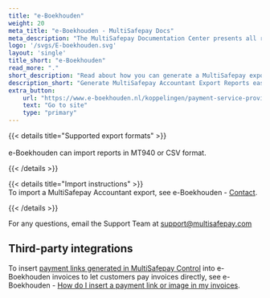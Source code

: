 ```yaml
---
title: "e-Boekhouden"
weight: 20
meta_title: "e-Boekhouden - MultiSafepay Docs"
meta_description: "The MultiSafepay Documentation Center presents all relevant information about our Plugins and API. You can also find support pages for payment methods, tools and general questions as well as the contact details of our Support and Integration Teams."
logo: '/svgs/E-boekhouden.svg'
layout: 'single'
title_short: "e-Boekhouden"
read_more: "."
short_description: "Read about how you can generate a MultiSafepay export and import to your e-Boekhouden platform"
description_short: "Generate MultiSafepay Accountant Export Reports easily and import to your e-Boekhouden system."
extra_button:
    url: "https://www.e-boekhouden.nl/koppelingen/payment-service-providers/multisafepay?qsm=387"
    text: "Go to site"
    type: "primary"
---
```


{{< details title="Supported export formats" >}}  
&nbsp;  
e-Boekhouden can import reports in MT940 or CSV format.

{{< /details >}}

{{< details title="Import instructions" >}}
&nbsp;  
To import a MultiSafepay Accountant export, see e-Boekhouden - [Contact](https://www.e-boekhouden.nl/contact).

{{< /details >}}

For any questions, email the Support Team at <support@multisafepay.com>

## Third-party integrations

To insert [payment links generated in MultiSafepay Control](https://docs.multisafepay.com/tools/multisafepay-control/manually-generated-payment-link) into e-Boekhouden invoices to let customers pay invoices directly, see e-Boekhouden - [How do I insert a payment link or image in my invoices](https://secure.e-boekhouden.nl/bh/kb.asp?ACTION=SHOW&ID=237&POPUP=1).

